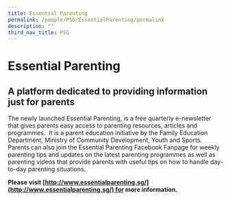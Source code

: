 ```yaml
---
title: Essential Parenting
permalink: /people/PSG/EssentialParenting/permalink
description: ""
third_nav_title: PSG
---
```

Essential Parenting 
====================

A platform dedicated to providing information just for parents
--------------------------------------------------------------
The newly launched Essential Parenting, is a free quarterly e-newsletter that gives parents easy access to parenting resources, articles and programmes.  It is a parent education initiative by the Family Education Department, Ministry of Community Development, Youth and Sports.  Parents can also join the Essential Parenting Facebook Fanpage for weekly parenting tips and updates on the latest parenting programmes as well as parenting videos that provide parents with useful tips on how to handle day-to-day parenting situations.

**Please visit [http://www.essentialparenting.sg/](http://www.essentialparenting.sg/) for more information.**